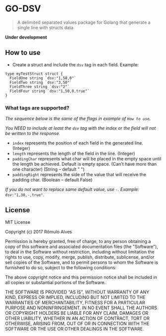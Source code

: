 # GO-DSV
> A delimited separated values package for Golang that generate a single line with structs data

**Under development**

## How to use

- Create a struct and include the `dsv` tag in each field. Example:
```
type myTestStruct struct {
  FieldOne string `dsv:"1,50,0"`
  FieldTwo string `dsv:"3,50"`
  FieldThree string `dsv:"2"`
  FieldFour string `dsv:"1,50,0,true"`
}
```

### What tags are supported?

*The sequence below is the same of the flags in example of `How to use`.*

*You NEED to include at least the `dsv` tag with the index or the field will not be written to the response.*

- `index` represents the position of each field in the generated line. (Integer)
- `length` represents the length of the field in the line. (Integer)
- `paddingChar` represents what char will be placed in the empty space until the length be achieved. Default is empty space. (Can't have more than one character) (String – default " ")
- `paddingRight` represents the side of the value that will receive the padding char. (Boolean – default False)

*If you do not want to replace same default value, use `-`. Example:* `dsv:"1,30,-,true"`.

## License

MIT License

Copyright (c) 2017 Rômulo Alves

Permission is hereby granted, free of charge, to any person obtaining a copy
of this software and associated documentation files (the "Software"), to deal
in the Software without restriction, including without limitation the rights
to use, copy, modify, merge, publish, distribute, sublicense, and/or sell
copies of the Software, and to permit persons to whom the Software is
furnished to do so, subject to the following conditions:

The above copyright notice and this permission notice shall be included in all
copies or substantial portions of the Software.

THE SOFTWARE IS PROVIDED "AS IS", WITHOUT WARRANTY OF ANY KIND, EXPRESS OR
IMPLIED, INCLUDING BUT NOT LIMITED TO THE WARRANTIES OF MERCHANTABILITY,
FITNESS FOR A PARTICULAR PURPOSE AND NONINFRINGEMENT. IN NO EVENT SHALL THE
AUTHORS OR COPYRIGHT HOLDERS BE LIABLE FOR ANY CLAIM, DAMAGES OR OTHER
LIABILITY, WHETHER IN AN ACTION OF CONTRACT, TORT OR OTHERWISE, ARISING FROM,
OUT OF OR IN CONNECTION WITH THE SOFTWARE OR THE USE OR OTHER DEALINGS IN THE
SOFTWARE.